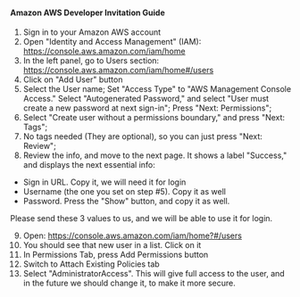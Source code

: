 #### Amazon AWS Developer Invitation Guide

1. Sign in to your Amazon AWS account
2. Open "Identity and Access Management" (IAM): https://console.aws.amazon.com/iam/home
3. In the left panel, go to Users section: https://console.aws.amazon.com/iam/home#/users
4. Click on "Add User" button
5. Select the User name; Set "Access Type" to "AWS Management Console Access." Select "Autogenerated Password," and select "User must create a new password at next sign-in"; Press "Next: Permissions";
6. Select "Create user without a permissions boundary," and press "Next: Tags";
7. No tags needed (They are optional), so you can just press "Next: Review";
8. Review the info, and move to the next page. It shows a label "Success," and displays the next essential info:

- Sign in URL. Copy it, we will need it for login
- Username (the one you set on step #5). Copy it as well
- Password. Press the "Show" button, and copy it as well.

Please send these 3 values to us, and we will be able to use it for login.

9. Open: https://console.aws.amazon.com/iam/home?#/users
10. You should see that new user in a list. Click on it
11. In Permissions Tab, press Add Permissions button
12. Switch to Attach Existing Policies tab
13. Select "AdministratorAccess". This will give full access to the user, and in the future we should change it, to make it more secure.
